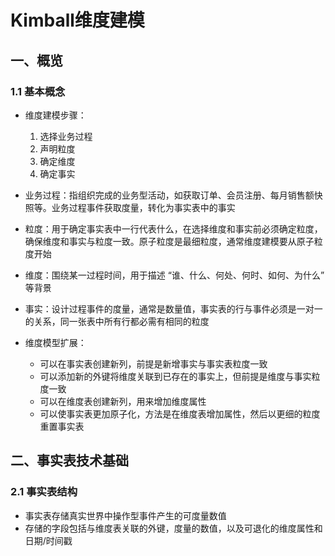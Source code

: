 # Kimball维度建模

## 一、概览

### 1.1 基本概念

* 维度建模步骤：
  1) 选择业务过程
  2) 声明粒度
  3) 确定维度
  4) 确定事实

* 业务过程：指组织完成的业务型活动，如获取订单、会员注册、每月销售额快照等。业务过程事件获取度量，转化为事实表中的事实
* 粒度：用于确定事实表中一行代表什么，在选择维度和事实前必须确定粒度，确保维度和事实与粒度一致。原子粒度是最细粒度，通常维度建模要从原子粒度开始
* 维度：围绕某一过程时间，用于描述 “谁、什么、何处、何时、如何、为什么” 等背景
* 事实：设计过程事件的度量，通常是数量值，事实表的行与事件必须是一对一的关系，同一张表中所有行都必需有相同的粒度
* 维度模型扩展：
  * 可以在事实表创建新列，前提是新增事实与事实表粒度一致
  * 可以添加新的外键将维度关联到已存在的事实上，但前提是维度与事实粒度一致
  * 可以在维度表创建新列，用来增加维度属性
  * 可以使事实表更加原子化，方法是在维度表增加属性，然后以更细的粒度重置事实表

## 二、事实表技术基础

### 2.1 事实表结构

* 事实表存储真实世界中操作型事件产生的可度量数值
* 存储的字段包括与维度表关联的外键，度量的数值，以及可退化的维度属性和日期/时间戳
